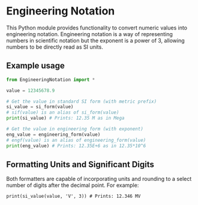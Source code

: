 # Engineering Notation

This Python module provides functionality to convert numeric values into engineering notation. Engineering notation is a way of representing numbers in scientific notation but the exponent is a power of 3, allowing numbers to be directly read as SI units.

## Example usage

```py
from EngineeringNotation import *

value = 12345678.9

# Get the value in standard SI form (with metric prefix)
si_value = si_form(value)
# sif(value) is an alias of si_form(value)
print(si_value) # Prints: 12.35 M as in Mega

# Get the value in engineering form (with exponent)
eng_value = engineering_form(value)
# engf(value) is an alias of engineering_form(value)
print(eng_value) # Prints: 12.35E+6 as in 12.35*10^6
```
## Formatting Units and Significant Digits
Both formatters are capable of incorporating units and rounding to a select number of digits after the decimal point. For example:
```
print(si_value(value, 'V', 3)) # Prints: 12.346 MV
```
